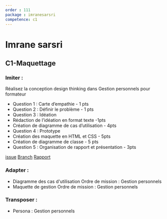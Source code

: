 ```yaml
---
order : 111
package : imranesarsri
competence: c1
---
```


# Imrane sarsri

## C1-Maquettage

### Imiter :

Réalisez la conception design thinking dans Gestion personnels pour formateur
- Question 1 : Carte d’empathie - 1 pts
- Question 2 : Définir le problème - 1 pts
- Question 3 : Idéation
- Rédaction de l’idéation en format texte -1pts
- Création de diagramme de cas d’utilisation - 4pts
- Question 4 : Prototype
- Création des maquette en HTML et CSS - 5pts
- Création de diagramme de classe - 5 pts
- Question 5 : Organisation de rapport et présentation - 3pts

[issue](https://github.com/solicoders/gestion-personnels/issues/139)
[Branch](https://github.com/solicoders/gestion-personnels/tree/139-formateur)
[Rapport](https://solicoders.github.io/gestion-personnels/documentation/Formateur/#formateur)


### Adapter :
- Diagramme des cas d'utilisation Ordre de mission : Gestion personnels
- Maquette de gestion Ordre de mission : Gestion personnels

### Transposer :
- Persona : Gestion personnels
